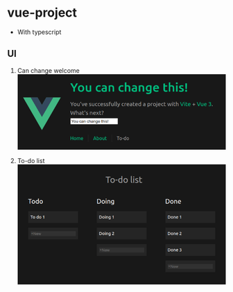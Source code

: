 # vue-project

- With typescript

## UI

1. Can change welcome
   ![welcome](https://github.com/duhoang00/learn-vuejs/blob/main/src/assets/UI_title.png?raw=true)

2. To-do list
   ![to-do list](https://github.com/duhoang00/learn-vuejs/blob/main/src/assets/UI_todo_list.png?raw=true)
